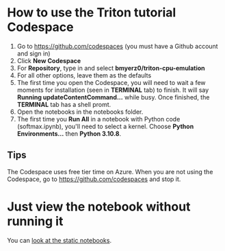 # How to use the Triton tutorial Codespace

1. Go to https://github.com/codespaces (you must have a Github account and sign in)
2. Click **New Codespace**
3. For **Repository**, type in and select **bmyerz0/triton-cpu-emulation**
4. For all other options, leave them as the defaults
5. The first time you open the Codespace, you will need to wait a few moments for installation (seen in **TERMINAL** tab) to finish. It will say **Running updateContentCommand...** while busy. Once finished, the **TERMINAL** tab has a shell promt.
6. Open the notebooks in the notebooks folder.
7. The first time you **Run All** in a notebook with Python code (softmax.ipynb), you'll need to select a kernel. Choose **Python Environments...** then **Python 3.10.8**.

## Tips

The Codespace uses free tier time on Azure.
When you are not using the Codespace, go to https://github.com/codespaces and stop it.

# Just view the notebook without running it

You can [look at the static notebooks](https://github.com/bmyerz0/triton-cpu-emulation/tree/main/notebooks).
